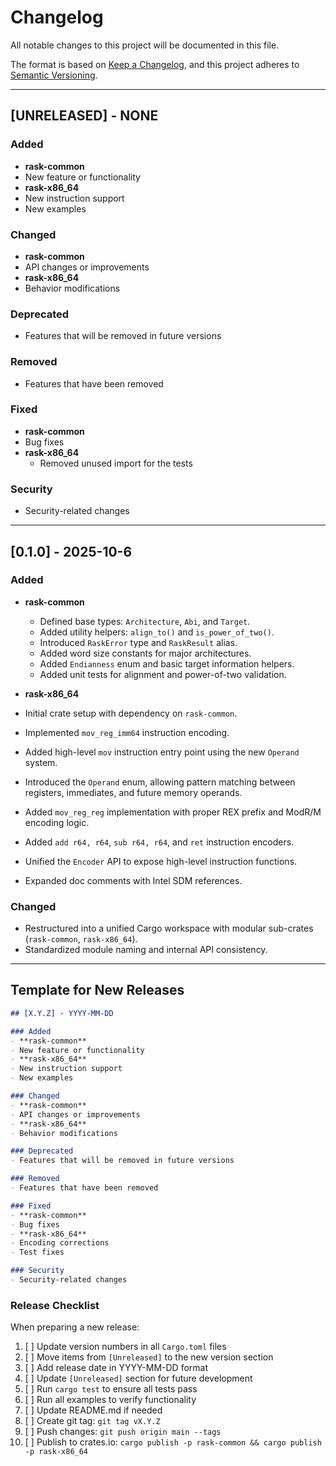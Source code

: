 # Changelog
All notable changes to this project will be documented in this file.

The format is based on [Keep a Changelog](https://keepachangelog.com/en/1.1.0/),
and this project adheres to [Semantic Versioning](https://semver.org/spec/v2.0.0.html).

---

## [UNRELEASED] -  NONE

### Added
- **rask-common**
- New feature or functionality
- **rask-x86_64**
- New instruction support
- New examples

### Changed
- **rask-common**
- API changes or improvements
- **rask-x86_64**
- Behavior modifications

### Deprecated
- Features that will be removed in future versions

### Removed
- Features that have been removed

### Fixed
- **rask-common**
- Bug fixes
- **rask-x86_64**
  - Removed unused import for the tests

### Security
- Security-related changes

---

## [0.1.0] - 2025-10-6 

### Added
- **rask-common**
  - Defined base types: `Architecture`, `Abi`, and `Target`.
  - Added utility helpers: `align_to()` and `is_power_of_two()`.
  - Introduced `RaskError` type and `RaskResult` alias.
  - Added word size constants for major architectures.
  - Added `Endianness` enum and basic target information helpers.
  - Added unit tests for alignment and power-of-two validation.

- **rask-x86_64**
- Initial crate setup with dependency on `rask-common`.
- Implemented `mov_reg_imm64` instruction encoding.
- Added high-level `mov` instruction entry point using the new `Operand` system.
- Introduced the `Operand` enum, allowing pattern matching between registers, immediates, and future memory operands.
- Added `mov_reg_reg` implementation with proper REX prefix and ModR/M encoding logic.
- Added `add r64, r64`, `sub r64, r64`, and `ret` instruction encoders.
- Unified the `Encoder` API to expose high-level instruction functions.
- Expanded doc comments with Intel SDM references.

### Changed
- Restructured into a unified Cargo workspace with modular sub-crates (`rask-common`, `rask-x86_64`).
- Standardized module naming and internal API consistency.

---

## Template for New Releases

```markdown
## [X.Y.Z] - YYYY-MM-DD

### Added
- **rask-common**
- New feature or functionality
- **rask-x86_64**
- New instruction support
- New examples

### Changed
- **rask-common**
- API changes or improvements
- **rask-x86_64**
- Behavior modifications

### Deprecated
- Features that will be removed in future versions

### Removed
- Features that have been removed

### Fixed
- **rask-common**
- Bug fixes
- **rask-x86_64**
- Encoding corrections
- Test fixes

### Security
- Security-related changes
```

### Release Checklist
When preparing a new release:

1. [ ] Update version numbers in all `Cargo.toml` files
2. [ ] Move items from `[Unreleased]` to the new version section
3. [ ] Add release date in YYYY-MM-DD format
4. [ ] Update `[Unreleased]` section for future development
5. [ ] Run `cargo test` to ensure all tests pass
6. [ ] Run all examples to verify functionality
7. [ ] Update README.md if needed
8. [ ] Create git tag: `git tag vX.Y.Z`
9. [ ] Push changes: `git push origin main --tags`
10. [ ] Publish to crates.io: `cargo publish -p rask-common && cargo publish -p rask-x86_64`
